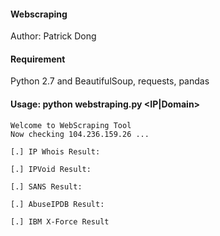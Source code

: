 #### Webscraping 

Author: Patrick Dong

#### Requirement
Python 2.7 and BeautifulSoup, requests, pandas


#### Usage: python webstraping.py <IP|Domain>
```
Welcome to WebScraping Tool
Now checking 104.236.159.26 ...

[.] IP Whois Result:

[.] IPVoid Result:

[.] SANS Result:

[.] AbuseIPDB Result:

[.] IBM X-Force Result
```
